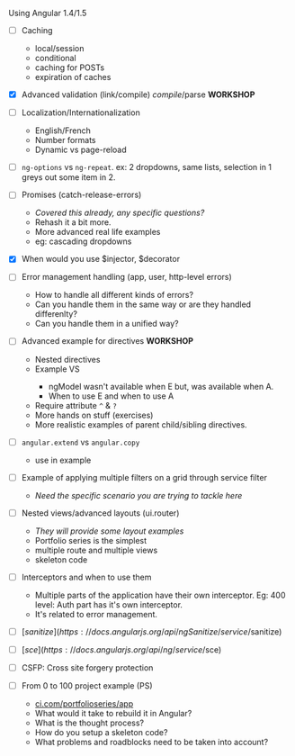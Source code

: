 
Using Angular 1.4/1.5

- [ ] Caching
  + local/session
  + conditional
  + caching for POSTs
  + expiration of caches

- [x] Advanced validation (link/compile) $compile/$parse **WORKSHOP**

- [ ] Localization/Internationalization
  + English/French
  + Number formats
  + Dynamic vs page-reload

- [ ] `ng-options` vs `ng-repeat`. ex: 2 dropdowns, same lists, selection in 1 greys out some item in 2.

- [ ] Promises (catch-release-errors)
  + *Covered this already, any specific questions?*
  + Rehash it a bit more.
  + More advanced real life examples
  + eg: cascading dropdowns

- [x] When would you use $injector, $decorator

- [ ] Error management handling (app, user, http-level errors)
  + How to handle all different kinds of errors?
  + Can you handle them in the same way or are they handled differenlty?
  + Can you handle them in a unified way?

- [ ] Advanced example for directives **WORKSHOP**
  + Nested directives
  + <custom-directive ng-model="..."> Example VS <div custom-directive ng-model>
    + ngModel wasn't available when E but, was available when A.
    + When to use E and when to use A
  + Require attribute `^` & `?`
  + More hands on stuff (exercises)
  + More realistic examples of parent child/sibling directives.

- [ ] `angular.extend` vs `angular.copy`
  + use in example

- [ ] Example of applying multiple filters on a grid through service filter
  + *Need the specific scenario you are trying to tackle here*

- [ ] Nested views/advanced layouts (ui.router)
  + *They will provide some layout examples*
  - Portfolio series is the simplest
  - multiple route and multiple views
  - skeleton code

- [ ] Interceptors and when to use them
  + Multiple parts of the application have their own interceptor. Eg: 400 level: Auth part has it's own interceptor.
  + It's related to error management.

- [ ] [$sanitize](https://docs.angularjs.org/api/ngSanitize/service/$sanitize)
- [ ] [$sce](https://docs.angularjs.org/api/ng/service/$sce)
- [ ] CSFP: Cross site forgery protection



- [ ] From 0 to 100 project example (PS)
  + [ci.com/portfolioseries/app](http://ci.com/portfolioseries/app)
  + What would it take to rebuild it in Angular?
  + What is the thought process?
  + How do you setup a skeleton code?
  + What problems and roadblocks need to be taken into account?